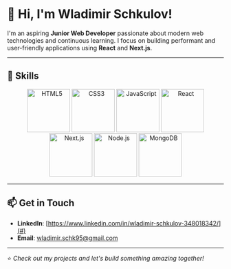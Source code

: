# 👋 Hi, I'm Wladimir Schkulov!

I'm an aspiring **Junior Web Developer** passionate about modern web technologies and continuous learning. I focus on building performant and user-friendly applications using **React** and **Next.js**.

---

## 🚀 **Skills**

<p align="center">
  <img src="https://cdn.jsdelivr.net/gh/devicons/devicon/icons/html5/html5-original.svg" alt="HTML5" width="100" height="100" />
  <img src="https://cdn.jsdelivr.net/gh/devicons/devicon/icons/css3/css3-original.svg" alt="CSS3" width="100" height="100" />
  <img src="https://cdn.jsdelivr.net/gh/devicons/devicon/icons/javascript/javascript-original.svg" alt="JavaScript" width="100" height="100" />
  <img src="https://cdn.jsdelivr.net/gh/devicons/devicon/icons/react/react-original.svg" alt="React" width="100" height="100" />
  <img src="https://cdn.jsdelivr.net/gh/devicons/devicon/icons/nextjs/nextjs-original.svg" alt="Next.js" width="100" height="100" />
  <img src="https://cdn.jsdelivr.net/gh/devicons/devicon/icons/nodejs/nodejs-original.svg" alt="Node.js" width="100" height="100" />
  <img src="https://cdn.jsdelivr.net/gh/devicons/devicon/icons/mongodb/mongodb-original.svg" alt="MongoDB" width="100" height="100" />
</p>

---

## 📫 **Get in Touch**

- **LinkedIn**: [https://www.linkedin.com/in/wladimir-schkulov-348018342/](#)  
- **Email**: wladimir.schk95@gmail.com

---

⭐️ *Check out my projects and let's build something amazing together!*
